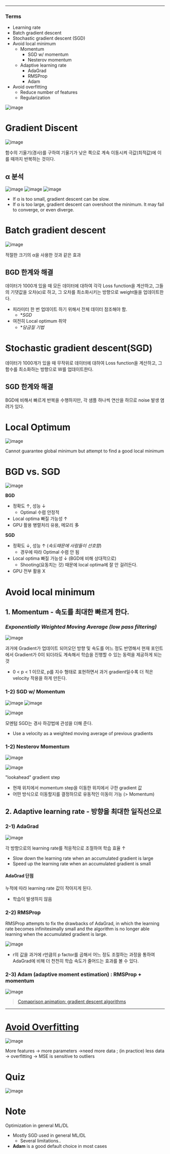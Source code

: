 ****
### Terms
- Learning rate
- Batch gradient descent
- Stochastic gradient descent (SGD)
- Avoid local minimum
  - Momentum
    - SGD w/ momentum
    - Nesterov momentum
  - Adaptive learning rate
    - AdaGrad
    - RMSProp
    - Adam
- Avoid overfitting
  - Reduce number of features
  - Regularization

![image](https://user-images.githubusercontent.com/39285147/182006560-b09a3593-7253-44b7-9bde-dd6a76715d49.png)

# Gradient Discent
![image](https://user-images.githubusercontent.com/39285147/178204718-740c117e-9d6b-42d5-b8b3-d6fca3a11539.png)

함수의 기울기(경사)를 구하여 기울기가 낮은 쪽으로 계속 이동시켜 극값(최적값)에 이를 때까지 반복하는 것이다.

## α 분석
![image](https://user-images.githubusercontent.com/39285147/178205637-d9eb211b-7446-47e1-b8ac-80517a48e97e.png)
![image](https://user-images.githubusercontent.com/39285147/178215771-05118421-8003-41c3-b31a-a45d3d221b38.png)
![image](https://user-images.githubusercontent.com/39285147/178207012-14d61f86-9ce7-4729-95f0-59391bfd5c58.png)
- If α is too small, gradient descent can be slow.
- If α is too large, gradient descent can overshoot the minimum. It may fail to converge, or even diverge.

# Batch gradient descent
![image](https://user-images.githubusercontent.com/39285147/178205619-416efefb-c227-4bfc-9744-fb8a32b89fb6.png)

적절한 크기의 α을 사용한 것과 같은 효과

## BGD 한계와 해결
데이터가 1000개 있을 때 모든 데이터에 대하여 각각 Loss function을 계산하고, 그들의 기댓값을 오차(ε)로 하고, 그 오차를 최소화시키는 방향으로 weight들을 업데이트한다.
- 피라미터 한 번 업데이트 하기 위해서 전체 데이터 참조해야 함.
  - **SGD*
- 여전히 Local optimum 취약
  - **담금질 기법*

# Stochastic gradient descent(SGD)
데이터가 1000개가 있을 때 무작위로  데이터에 대하여 Loss function을 계산하고, 그 함수를 최소화하는 방향으로 W를 업데이트한다.

## SGD 한계와 해결
BGD에 비해서 빠르게 반복을 수행하지만, 각 샘플 하나씩 연산을 하므로 noise 발생 염려가 있다.

# Local Optimum
![image](https://user-images.githubusercontent.com/39285147/178206735-ddc68470-1777-4070-941d-a36515d94e4b.png)

Cannot guarantee global minimum but attempt to find a good local minimum

# BGD vs. SGD
![image](https://user-images.githubusercontent.com/39285147/178208693-eedf1b4f-7ddd-49b9-9314-6c3a12b407da.png)

**BGD**
- 정확도 ↑, 성능 ↓
  - Optimal 수렴 안정적
- Local optima 빠질 가능성 ↑
- GPU 활용 병렬처리 유용, 메모리 多

**SGD**
- 정확도 ↓, 성능 ↑ (*속도때문에 사람들이 선호함*)
  - 경우에 따라 Optimal 수렴 안 됨
- Local optima 빠질 가능성 ↓ (BGD에 비해 상대적으로)
  - Shooting(요동치는 것) 때문에 local optima에 잘 안 걸려든다.
- GPU 전부 활용 X

# Avoid local minimum
## 1. Momentum - 속도를 최대한 빠르게 한다.

### *Exponentially Weighted Moving Average (low pass filtering)*
![image](https://user-images.githubusercontent.com/39285147/178209601-d13783cc-f1e9-4a6c-bfb2-0e87bf1a7c45.png)

과거에 Gradient가 업데이트 되어오던 방향 및 속도를 어느 정도 반영해서 현재 포인트에서 Gradient가 0이 되더라도 계속해서 학습을 진행할 수 있는 동력을 제공하게 되는 것
- 0 < p < 1 이므로, p를 지수 형태로 표현하면서 과거 gradient일수록 더 적은 velocity 작용을 하게 만든다.

### 1-2) SGD w/ Momentum
![image](https://user-images.githubusercontent.com/39285147/178211019-b114666e-6ccb-46a6-85e5-8f2f8d8a7ce8.png)
![image](https://user-images.githubusercontent.com/39285147/178210873-6a8d7eba-75c0-4721-a9b5-b93c9021b56a.png)

![image](https://user-images.githubusercontent.com/39285147/178211458-56b05f61-6bcb-4594-a19a-8b0deba10dea.png)

모멘텀 SGD는 경사 하강법에 관성을 더해 준다.
- Use a velocity as a weighted moving average of previous gradients

### 1-2) Nesterov Momentum
![image](https://user-images.githubusercontent.com/39285147/178213239-b701b895-8edb-4814-b511-8c596611d83a.png)

![image](https://github.com/hchoi256/lg-ai-auto-driving-radar-sensor/assets/39285147/d51e26b1-2857-40ac-8d8a-83de742dd6d9)

"lookahead" gradient step
- 현재 위치에서 momentum step을 이동한 위치에서 구한 gradient 값
- 어떤 방식으로 이동할지를 결정하므로 유동적인 이동이 가능 (> Momentum)

## 2. Adaptive learning rate - 방향을 최대한 일직선으로
### 2-1) AdaGrad
![image](https://user-images.githubusercontent.com/39285147/178212884-ffb13162-271f-483d-bb8d-6846dff8f323.png)

각 방향으로의 learning rate를 적응적으로 조절하여 학습 효율 ↑
- Slow down the learning rate when an accumulated gradient is large
- Speed up the learning rate when an accumulated gradient is small

#### AdaGrad 단점
누적에 따라 learning rate 값이 작아지게 된다.
- 학습이 발생하지 않음

### 2-2) RMSProp
RMSProp attempts to fix the drawbacks of AdaGrad, in which the learning rate becomes infinitesimally small and the algorithm is no longer able learning when the accumulated gradient is large.

![image](https://user-images.githubusercontent.com/39285147/178213603-081c4d32-b90c-43c6-b09c-fcb9c7ca92d6.png)
- r의 값을 과거에 r만큼의 p factor를 곱해서 어느 정도 조절하는 과정을 통하여 AdaGrad에 비해 더 천천히 학습 속도가 줄어드는 효과를 볼 수 있다.

### 2-3) Adam (adaptive moment estimation) : RMSProp + momentum
![image](https://user-images.githubusercontent.com/39285147/178214234-b3e71ec1-3f7b-473b-bcbc-fe1a88ec53ba.png)

> [Comaprison animation: gradient descent algorithms](https://miro.medium.com/max/1240/1*XVFmo9NxLnwDr3SxzKy-rA.gif)

****
# [Avoid Overfitting](https://github.com/hchoi256/ai-terms/blob/main/overfitting.md)
![image](https://user-images.githubusercontent.com/39285147/178215927-55946b76-6d10-43cd-b716-c2030e4a66dc.png)

More features → more parameters →need more data ; (in practice) less data → overfitting → MSE is sensitive to outliers

# Quiz
![image](https://user-images.githubusercontent.com/39285147/178216852-933cd1f7-f509-4f07-b446-e03a24e3de7c.png)

# Note
Optimization in general ML/DL
- Mostly SGD used in general ML/DL
  - Several limitations..
- **Adam** is a good default choice in most cases

